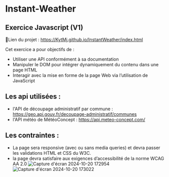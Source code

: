# Instant-Weather
## Exercice Javascript (V1)

📝Lien du projet : https://KytMj.github.io/InstantWeather/index.html

Cet exercice a pour objectifs de :

-	Utiliser une API conformément à sa documentation
-	Manipuler le DOM pour intégrer dynamiquement du contenu dans une page HTML
-	Interagir avec la mise en forme de la page Web via l’utilisation de JavaScript

## Les api utilisées :
- l'API de découpage administratif par commune : https://geo.api.gouv.fr/decoupage-administratif/communes
- l'API météo de MétéoConcept : https://api.meteo-concept.com/

## Les contraintes :
- La page sera responsive (avec ou sans media queries) et devra passer les validations HTML et CSS du W3C.
- la page devra satisfaire aux exigences d’accessibilité de la norme WCAG AA 2.0
![Capture d'écran 2024-10-20 172954](https://github.com/user-attachments/assets/a2ce1a5b-3fc9-4fe5-a1b4-5c6fa82fdde5)
![Capture d'écran 2024-10-20 173022](https://github.com/user-attachments/assets/19c63db3-b74e-4a0f-bd6d-ca203508c8eb)
